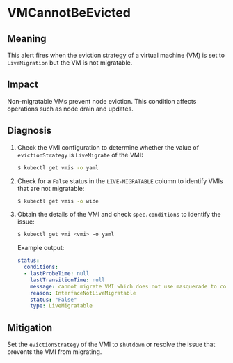 # VMCannotBeEvicted

## Meaning

This alert fires when the eviction strategy of a virtual machine (VM) is set to
`LiveMigration` but the VM is not migratable.

## Impact

Non-migratable VMs prevent node eviction. This condition affects operations such
as node drain and updates.

## Diagnosis

1. Check the VMI configuration to determine whether the value of
`evictionStrategy` is `LiveMigrate` of the VMI:

   ```bash
   $ kubectl get vmis -o yaml
   ```

2. Check for a `False` status in the `LIVE-MIGRATABLE` column to identify VMIs
that are not migratable:

   ```bash
   $ kubectl get vmis -o wide
   ```

3. Obtain the details of the VMI and check `spec.conditions` to identify the issue:

   ```bash
   $ kubectl get vmi <vmi> -o yaml
   ```

   Example output:

   ```yaml
   status:
     conditions:
     - lastProbeTime: null
       lastTransitionTime: null
       message: cannot migrate VMI which does not use masquerade to connect to the pod network
       reason: InterfaceNotLiveMigratable
       status: "False"
       type: LiveMigratable
   ```

## Mitigation

Set the `evictionStrategy` of the VMI to `shutdown` or resolve the issue that
prevents the VMI from migrating.
